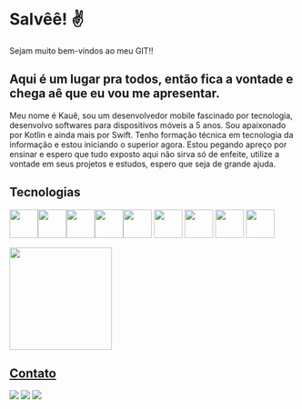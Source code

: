 # Salvêê! ✌️
Sejam muito bem-vindos ao meu GIT!! 

## Aqui é um lugar pra todos, então fica a vontade e chega aê que eu vou me apresentar.
Meu nome é Kauê, sou um desenvolvedor mobile fascinado por tecnologia, desenvolvo softwares para dispositivos móveis a 5 anos. Sou apaixonado por Kotlin e ainda mais por Swift. Tenho formação técnica em tecnologia da informação e estou iniciando o superior agora. Estou pegando apreço por ensinar e espero que tudo exposto aqui não sirva só de enfeite, utilize a vontade em seus projetos e estudos, espero que seja de grande ajuda. 

## Tecnologias 
<img src="https://cdn.jsdelivr.net/gh/devicons/devicon/icons/androidstudio/androidstudio-original.svg" width="50" height="50"/><img src="https://cdn.jsdelivr.net/gh/devicons/devicon/icons/android/android-plain.svg" width="50" height="50" /><img src="https://cdn.jsdelivr.net/gh/devicons/devicon/icons/java/java-original.svg" width="50" height="50"/><img src="https://cdn.jsdelivr.net/gh/devicons/devicon/icons/kotlin/kotlin-original.svg" width="50" height="50"/><img src="https://cdn.jsdelivr.net/gh/devicons/devicon/icons/xcode/xcode-original.svg" width="50" height="50"/> <img src="https://cdn.jsdelivr.net/gh/devicons/devicon/icons/apple/apple-original.svg" width="50" height="50"/> <img src="https://cdn.jsdelivr.net/gh/devicons/devicon/icons/objectivec/objectivec-plain.svg" width="50" height="50"/> <img src="https://cdn.jsdelivr.net/gh/devicons/devicon/icons/swift/swift-original.svg" width="50" height="50"/> <img src="https://cdn.jsdelivr.net/gh/devicons/devicon/icons/git/git-original.svg" width="50" height="50"/>

<div>
<a href="https://github.com/seu-usuário-aqui">
<img height="180em" src="https://github-readme-stats.vercel.app/api/top-langs/?username=kaueludovico&layout=compact&langs_count=7&theme=dracula"/>
<!-- <img height="180em" src="https://github-readme-stats.vercel.app/api?username=kaueludovico-aqui&show_icons=true&theme=dracula&include_all_commits=true&count_private=true"/> -->
</div>

## Contato

<div>
          <a href="https://www.linkedin.com/in/kau%C3%AA-camargo-ludovico-437a2a159/" target="_blank"><img src="https://img.shields.io/badge/-LinkedIn-%230077B5?style=for-the-badge&logo=linkedin&logoColor=white" target="_blank"></a>   
          <a href="https://www.youtube.com/channel/UCBYi0UV-kaFw_sEphqRvegw" target="_blank"><img src="https://img.shields.io/badge/YouTube-FF0000?style=for-the-badge&logo=youtube&logoColor=white" target="_blank"></a>
          <a href="https://instagram.com/breakpointmobile" target="_blank"><img src="https://img.shields.io/badge/-Instagram-%23E4405F?style=for-the-badge&logo=instagram&logoColor=white" target="_blank"></a>
</div>


          
          
          
          
          
  
